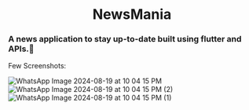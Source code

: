 <H1> <center>NewsMania</center></H1>
<h3>A news application to stay up-to-date built using flutter and APIs.💙</h3>
Few Screenshots:

![WhatsApp Image 2024-08-19 at 10 04 15 PM](https://github.com/user-attachments/assets/3a89a8da-af58-41b8-85d4-9ce930b7c65d)
![WhatsApp Image 2024-08-19 at 10 04 15 PM (2)](https://github.com/user-attachments/assets/b656c310-f385-4c8a-b600-8d38dd3cb467)
![WhatsApp Image 2024-08-19 at 10 04 15 PM (1)](https://github.com/user-attachments/assets/c97fe16b-aea5-4171-8ed1-a91339801633)
